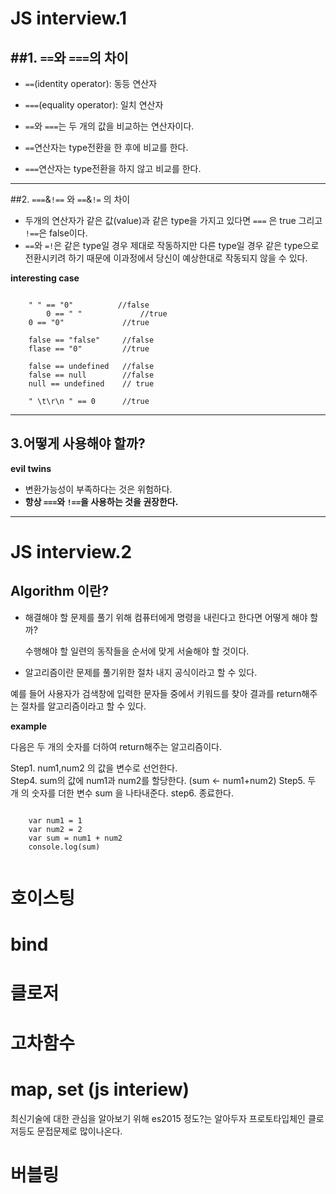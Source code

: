 # JS interview.1



##1. `==`와 `===`의 차이 
---------------------------------------------
+ `==`(identity operator): 동등 연산자 
 
+ `===`(equality operator): 일치 연산자
 
+ `==`와 `===`는 두 개의 값을 비교하는 연산자이다.
 
+ `==`연산자는 type전환을 한 후에 비교를 한다.
 
+ `===`연산자는 type전환을 하지 않고 비교를 한다. 

---------------------------------------------

##2. `===`&`!==` 와  `==`&`!=` 의 차이 



+ 두개의 연산자가 같은 값(value)과 같은 type을 가지고 있다면 `===` 은 true 그리고 `!==`은 false이다. 
+ `==`와 `=!`은 같은 type일 경우 제대로 작동하지만 다른 type일 경우 같은 type으로 전환시키려 하기 때문에 이과정에서 당신이 예상한대로 작동되지 않을 수 있다. 

**interesting case**
<pre><code>
	" " == "0"   	    //false
        0 == " "             //true 
	0 == "0"             //true

	false == "false"     //false
	flase == "0"         //true

	false == undefined   //false
	false == null        //false
	null == undefined    // true

	" \t\r\n " == 0      //true 
</code></pre>



---------------------------------------------------------------------------------
## 3.어떻게 사용해야 할까? 
**evil twins**
+ 변환가능성이 부족하다는 것은 위험하다. 
+ **항상 `===`와 `!==`을 사용하는 것을 권장한다.**

-------------------------------------------------------------------------------
# JS interview.2

## Algorithm 이란? 

+ 해결해야 할 문제를 풀기 위해 컴퓨터에게 명령을 내린다고 한다면 어떻게 해야 할까? 

  수행해야 할 일련의 동작들을 순서에 맞게 서술해야 할 것이다. 

+ 알고리즘이란 문제를 풀기위한 절차 내지 공식이라고 할 수 있다. 


 
예를 들어 사용자가 검색창에 입력한 문자들 중에서 키워드를 찾아 결과를 return해주는 절차를 알고리즘이라고 할 수 있다.  

**example**

다음은 두 개의 숫자를 더하여 return해주는 알고리즘이다. 



Step1. num1,num2 의 값을 변수로 선언한다.  
Step4. sum의 값에 num1과 num2를 할당한다. (sum <- num1+num2)
Step5. 두 개 의 숫자를 더한 변수 sum 을 나타내준다. 
step6. 종료한다.

<pre><code>
	var num1 = 1
    var num2 = 2
    var sum = num1 + num2
    console.log(sum)
   
</code></pre>


# 호이스팅 

# bind 
    
# 클로저 

# 고차함수 

# map, set (js interiew)
최신기술에 대한 관심을 알아보기 위해 
es2015 정도?는 알아두자 
프로토타입체인 클로저등도 문접문제로 많이나온다. 


# 버블링 















 





